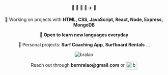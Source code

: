 <div align="center">
 <p> 🌊 📸 🌻 🐶 ✈️ 🌅 </p> 
  
 
 <p> 🎯 Working on projects with <b>HTML, CSS, JavaScript, React, Node, Express, MongoDB</b></p>
 <p>🎯<b> Open to learn new languages everyday</b></p>

 <p> 🐙 Personal projects: <b>Surf Coaching App</b>, <b>Surfboard Rentals</b> ...</p>
 
 <p><img src="https://github-readme-stats.vercel.app/api/top-langs?username=bralao&show_icons=true&locale=en&layout=compact" alt="bralao" /></p>

  
 <p> Reach out through <b>bernralao@gmail.com</b>
 or
 <a href="https://linkedin.com/in/bernardoralao" target="blank"><img align="center" src="https://raw.githubusercontent.com/rahuldkjain/github-profile-readme-generator/master/src/images/icons/Social/linked-in-alt.svg" alt="bernardoralao" height="25" width="35" /></a></p> 
</div>
 
 
